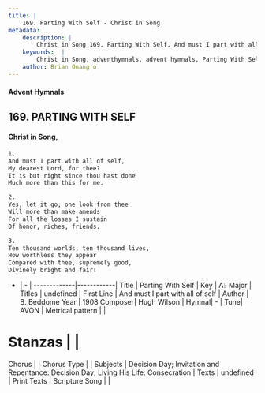 ```yaml
---
title: |
    169. Parting With Self - Christ in Song
metadata:
    description: |
        Christ in Song 169. Parting With Self. And must I part with all of self, My dearest Lord, for thee? It is but right since thou hast done Much more than this for me.
    keywords:  |
        Christ in Song, adventhymnals, advent hymnals, Parting With Self, And must I part with all of self. 
    author: Brian Onang'o
---
```


#### Advent Hymnals
## 169. PARTING WITH SELF
####  Christ in Song,

```txt
1.
And must I part with all of self,
My dearest Lord, for thee?
It is but right since thou hast done
Much more than this for me.

2.
Yes, let it go; one look from thee
Will more than make amends
For all the losses I sustain
Of honor, riches, friends.

3.
Ten thousand worlds, ten thousand lives,
How worthless they appear
Compared with thee, supremely good,
Divinely bright and fair!

```

- |   -  |
-------------|------------|
Title | Parting With Self |
Key | A♭ Major |
Titles | undefined |
First Line | And must I part with all of self |
Author | B. Beddome
Year | 1908
Composer| Hugh Wilson |
Hymnal|  - |
Tune| AVON |
Metrical pattern | |
# Stanzas |  |
Chorus |  |
Chorus Type |  |
Subjects | Decision Day; Invitation and Repentance: Decision Day; Living His Life: Consecration |
Texts | undefined |
Print Texts | 
Scripture Song |  |
    
